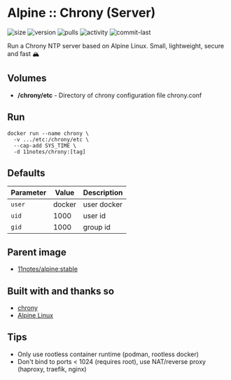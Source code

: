 # Alpine :: Chrony (Server)
![size](https://img.shields.io/docker/image-size/11notes/chrony/4.3?color=0eb305) ![version](https://img.shields.io/docker/v/11notes/chrony?color=eb7a09) ![pulls](https://img.shields.io/docker/pulls/11notes/chrony?color=2b75d6) ![activity](https://img.shields.io/github/commit-activity/m/11notes/docker-chrony?color=c91cb8) ![commit-last](https://img.shields.io/github/last-commit/11notes/docker-chrony?color=c91cb8)

Run a Chrony NTP server based on Alpine Linux. Small, lightweight, secure and fast 🏔️

## Volumes
* **/chrony/etc** - Directory of chrony configuration file chrony.conf

## Run
```shell
docker run --name chrony \
  -v .../etc:/chrony/etc \
  --cap-add SYS_TIME \
  -d 11notes/chrony:[tag]
```

## Defaults
| Parameter | Value | Description |
| --- | --- | --- |
| `user` | docker | user docker |
| `uid` | 1000 | user id |
| `gid` | 1000 | group id |

## Parent image
* [11notes/alpine:stable](https://github.com/11notes/docker-alpine)

## Built with and thanks so
* [chrony](https://chrony-project.org)
* [Alpine Linux](https://alpinelinux.org)

## Tips
* Only use rootless container runtime (podman, rootless docker)
* Don't bind to ports < 1024 (requires root), use NAT/reverse proxy (haproxy, traefik, nginx)